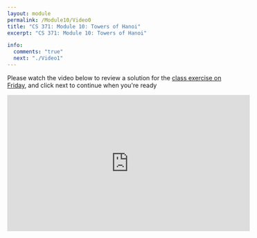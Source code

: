 ```yaml
---
layout: module
permalink: /Module10/Video0
title: "CS 371: Module 10: Towers of Hanoi"
excerpt: "CS 371: Module 10: Towers of Hanoi"

info:
  comments: "true"
  next: "./Video1"
---
```


<p>
Please watch the video below to review a solution for the <a href = "http://www.ctralie.com/Teaching/CS371_S2021/ClassExercises/Week5/Week5_TowersOfHanoi/">class exercise on Friday</a>, and click next to continue when you're ready
</p>

<iframe width="560" height="315" src="https://www.youtube.com/embed/Bmt5OftZQXw" frameborder="0" allow="accelerometer; autoplay; clipboard-write; encrypted-media; gyroscope; picture-in-picture" allowfullscreen></iframe>
